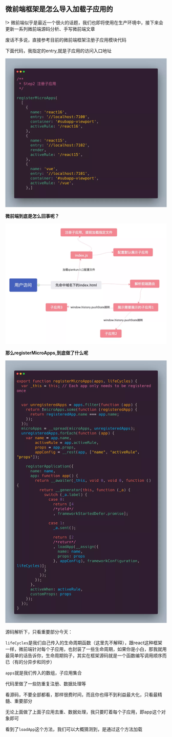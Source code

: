 ## 微前端框架是怎么导入加载子应用的

!> 微前端似乎是最近一个很火的话题，我们也即将使用在生产环境中，接下来会更新一系列微前端源码分析、手写微前端文章

废话不多说，直接参考目前的微前端框架注册子应用模块代码

下面代码，我指定的entry,就是子应用的访问入口地址

![mrico1](../static/mirco1.png)

**微前端到底是怎么回事呢？**  

![mrico1](../static/mirco2.png)


**那么registerMicroApps,到底做了什么呢**

![mrico1](../static/mirco3.png)


源码解析下，只看重要部分今天：



`lifeCycles`是我们自己传入的生命周期函数（这里先不解释），跟react这种框架一样，微前端针对每个子应用，也封装了一些生命周期，如果你是小白，那我就用最简单的话告诉你，生命周期钩子，其实在框架源码就是一个函数编写调用顺序而已（有的分异步和同步）



`apps`就是我们传入的数组，子应用集合



代码里做了一些防重复注册、数据处理等



看源码，不要全部都看，那样很费时间，而且你也得不到利益最大化，只看最精髓、重要部分



无论上面做了上面子应用去重、数据处理，我只要盯着每个子应用，即app这个对象即可



看到了`loadApp`这个方法，我们可以大概猜测到，是通过这个方法加载


